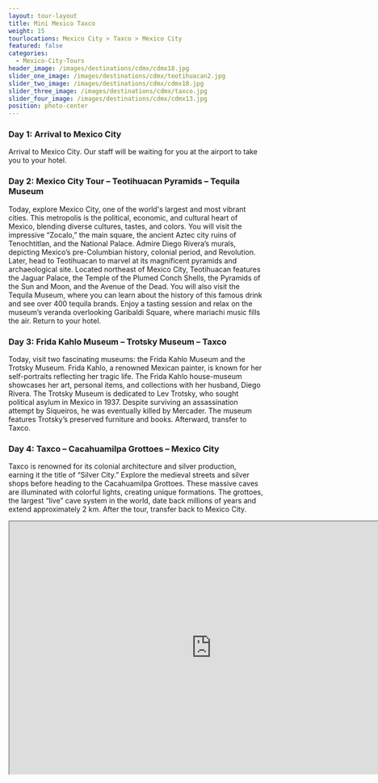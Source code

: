 ```yaml
---
layout: tour-layout
title: Mini Mexico Taxco
weight: 15
tourlocations: Mexico City > Taxco > Mexico City
featured: false
categories:
  - Mexico-City-Tours
header_image: /images/destinations/cdmx/cdmx18.jpg
slider_one_image: /images/destinations/cdmx/teotihuacan2.jpg
slider_two_image: /images/destinations/cdmx/cdmx18.jpg
slider_three_image: /images/destinations/cdmx/taxco.jpg
slider_four_image: /images/destinations/cdmx/cdmx13.jpg
position: photo-center
---
```



### Day 1: Arrival to Mexico City

Arrival to Mexico City. Our staff will be waiting for you at the airport to take you to your hotel.

### Day 2: Mexico City Tour – Teotihuacan Pyramids – Tequila Museum

Today, explore Mexico City, one of the world's largest and most vibrant cities. This metropolis is the political, economic, and cultural heart of Mexico, blending diverse cultures, tastes, and colors. You will visit the impressive “Zocalo,” the main square, the ancient Aztec city ruins of Tenochtitlan, and the National Palace. Admire Diego Rivera’s murals, depicting Mexico’s pre-Columbian history, colonial period, and Revolution. Later, head to Teotihuacan to marvel at its magnificent pyramids and archaeological site. Located northeast of Mexico City, Teotihuacan features the Jaguar Palace, the Temple of the Plumed Conch Shells, the Pyramids of the Sun and Moon, and the Avenue of the Dead. You will also visit the Tequila Museum, where you can learn about the history of this famous drink and see over 400 tequila brands. Enjoy a tasting session and relax on the museum’s veranda overlooking Garibaldi Square, where mariachi music fills the air. Return to your hotel.

### Day 3: Frida Kahlo Museum – Trotsky Museum – Taxco

Today, visit two fascinating museums: the Frida Kahlo Museum and the Trotsky Museum. Frida Kahlo, a renowned Mexican painter, is known for her self-portraits reflecting her tragic life. The Frida Kahlo house-museum showcases her art, personal items, and collections with her husband, Diego Rivera. The Trotsky Museum is dedicated to Lev Trotsky, who sought political asylum in Mexico in 1937. Despite surviving an assassination attempt by Siqueiros, he was eventually killed by Mercader. The museum features Trotsky’s preserved furniture and books. Afterward, transfer to Taxco.

### Day 4: Taxco – Cacahuamilpa Grottoes – Mexico City

Taxco is renowned for its colonial architecture and silver production, earning it the title of “Silver City.” Explore the medieval streets and silver shops before heading to the Cacahuamilpa Grottoes. These massive caves are illuminated with colorful lights, creating unique formations. The grottoes, the largest “live” cave system in the world, date back millions of years and extend approximately 2 km. After the tour, transfer back to Mexico City.

<div class='map-container'>

<iframe src="https://www.google.com/maps/d/u/0/embed?mid=1OykDuuHms5MnhhhXZ7pFMMbMAeXNFUk&ehbc=2E312F&noprof=1" width="800" height="500"></iframe>

</div>

&nbsp;



